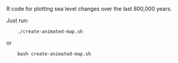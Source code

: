 R code for plotting sea level changes over the last 800,000 years.

Just run:
```
    ./create-animated-map.sh
```
or
```
    bash create-animated-map.sh
```
